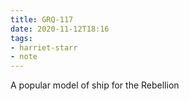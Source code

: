 ```yaml
---
title: GRQ-117
date: 2020-11-12T18:16
tags:
- harriet-starr
- note
---
```


A popular model of ship for the Rebellion
